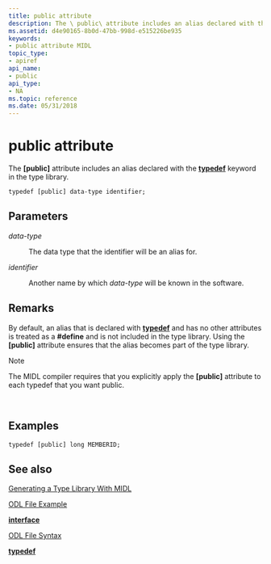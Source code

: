 ```yaml
---
title: public attribute
description: The \ public\ attribute includes an alias declared with the typedef keyword in the type library.
ms.assetid: d4e90165-8b0d-47bb-998d-e515226be935
keywords:
- public attribute MIDL
topic_type:
- apiref
api_name:
- public
api_type:
- NA
ms.topic: reference
ms.date: 05/31/2018
---
```


# public attribute

The **\[public\]** attribute includes an alias declared with the [**typedef**](typedef.md) keyword in the type library.

``` syntax
typedef [public] data-type identifier;
```

## Parameters

<dl> <dt>

*data-type* 
</dt> <dd>

The data type that the identifier will be an alias for.

</dd> <dt>

*identifier* 
</dt> <dd>

Another name by which *data-type* will be known in the software.

</dd> </dl>

## Remarks

By default, an alias that is declared with [**typedef**](typedef.md) and has no other attributes is treated as a **\#define** and is not included in the type library. Using the **\[public\]** attribute ensures that the alias becomes part of the type library.

> [!Note]  
> The MIDL compiler requires that you explicitly apply the **\[public\]** attribute to each typedef that you want public.

 

## Examples

``` syntax
typedef [public] long MEMBERID;
```

## See also

<dl> <dt>

[Generating a Type Library With MIDL](generating-a-type-library-with-midl-2.md)
</dt> <dt>

[ODL File Example](/previous-versions/windows/desktop/automat/odl-file-example)
</dt> <dt>

[**interface**](interface.md)
</dt> <dt>

[ODL File Syntax](/previous-versions/windows/desktop/automat/odl-file-syntax)
</dt> <dt>

[**typedef**](typedef.md)
</dt> </dl>

 

 